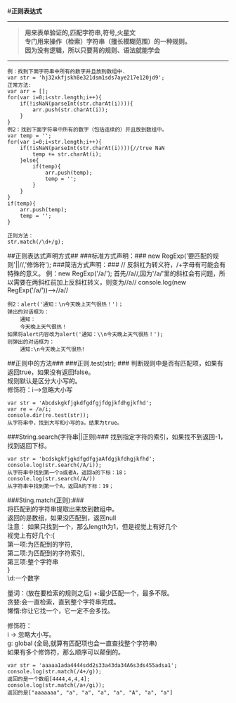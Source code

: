 #**正则表达式**

--------
>**用来表单验证的,匹配字符串,符号,火星文**  
>**专门用来操作（检索）字符串（擅长模糊范围）的一种规则。**  
>**因为没有逻辑，所以只要背的规则、语法就能学会**

----------
	
	例：找到下面字符串中所有的数字并且放到数组中.
	var str = 'hj32xkfjskh8e321dsm1sds7aye217e120jd9';
	正常方法:
	var arr = [];	
	for(var i=0;i<str.length;i++){
		if(!isNaN(parseInt(str.charAt(i)))){
			arr.push(str.charAt(i));
		}
	}
	例2：找到下面字符串中所有的数字（包括连续的）并且放到数组中。
	var temp = '';
	for(var i=0;i<str.length;i++){
		if(!isNaN(parseInt(str.charAt(i)))){//true NaN
			temp += str.charAt(i);
		}else{
			if(temp){
				arr.push(temp);
				temp = '';
			}
		}
	}
	if(temp){
		arr.push(temp);
		temp = '';
	}

	正则方法：
	str.match(/\d+/g);

##正则表达式声明方式##
###标准方式声明：###
	new RegExp('要匹配的规则'||//,'修饰符');
###简洁方式声明：###
	//
	反斜杠为转义符，/+字母有可能会有特殊的意义。
	例：new RegExp('/a/');
	首先//a//,因为'/a/'里的斜杠会有问题，所以需要在两斜杠前加上反斜杠转义，则变为/\/a\//
	console.log(new RegExp('/a/'))-->/\/a\//

	例2：alert('通知：\n今天晚上天气很热！')；
	弹出的对话框为：
		通知：
		今天晚上天气很热！
	如果将alert内容改为alert('通知：\\n今天晚上天气很热！');
	则弹出的对话框为：
		通知:\n今天晚上天气很热!
##正则中的方法###
###正则.test(str);  ###
   判断规则中是否有匹配项，如果有返回true，如果没有返回false。  
   规则默认是区分大小写的。  
   修饰符：i-->忽略大小写
	
	var str = 'Abcdskgkfjgkdfgdfgjfdgjkfdhgjkfhd';
	var re = /a/i;
	console.dir(re.test(str)); 
	从字符串中，找到大写和小写的a，结果为true。
###String.search(字符串||正则)###
   找到指定字符的索引，如果找不到返回-1，找到返回下标。

	var str = 'bcdskgkfjgkdfgdfgjaAfdgjkfdhgjkfhd';
	console.log(str.search(/A/i));
	从字符串中找到第一个a或者A，返回a的下标：18；
	console.log(str.search(/A/))
	从字符串中找到第一个A，返回A的下标：19；
###Sting.match(正则):###  
将匹配到的字符串提取出来放到数组中。  
返回的是数组，如果没匹配到，返回null  
注意：
如果只找到一个，那么length为1，但是视觉上有好几个  
视觉上有好几个:{  
第一项:为匹配到的字符,  
第二项:为匹配到的字符索引,  
第三项:整个字符串  
}  
\d:一个数字  

量词：(放在要检索的规则之后)
+:最少匹配一个，最多不限。  
贪婪:会一直检索，直到整个字符串完成。  
懒惰:你让它找一个，它一定不会多找。

修饰符：  
i -> 忽略大小写。  
g: global (全局,就算有匹配项也会一直查找整个字符串)  
如果有多个修饰符，那么顺序可以颠倒的。

	var str = 'aaaaa1ada4444sdd2s33a43da34A6s3ds455adsa1';
	console.log(str.match(/4+/g));
	返回的是一个数组[4444,4,4,4];
	console.log(str.match(/a+/gi));
	返回的是["aaaaaaa", "a", "a", "a", "a", "A", "a", "a"]